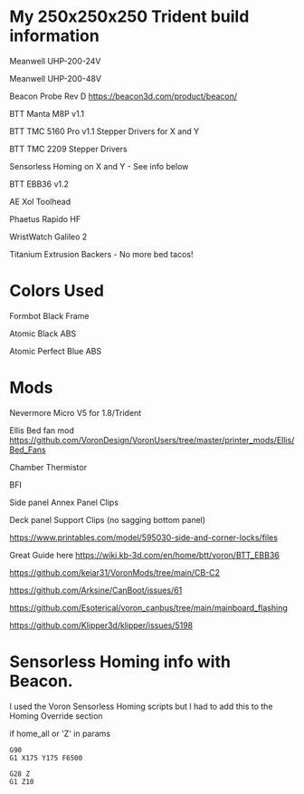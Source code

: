 # My 250x250x250 Trident build information

Meanwell UHP-200-24V

Meanwell UHP-200-48V

Beacon Probe Rev D https://beacon3d.com/product/beacon/

BTT Manta M8P v1.1

BTT TMC 5160 Pro v1.1 Stepper Drivers for X and Y

BTT TMC 2209 Stepper Drivers

Sensorless Homing on X and Y - See info below

BTT EBB36 v1.2

AE Xol Toolhead

Phaetus Rapido HF

WristWatch Galileo 2

Titanium Extrusion Backers - No more bed tacos!

# Colors Used

Formbot Black Frame

Atomic Black ABS

Atomic Perfect Blue ABS

# Mods

Nevermore Micro V5 for 1.8/Trident

Ellis Bed fan mod https://github.com/VoronDesign/VoronUsers/tree/master/printer_mods/Ellis/Bed_Fans

Chamber Thermistor

BFI

Side panel Annex Panel Clips

Deck panel Support Clips (no sagging bottom panel)

https://www.printables.com/model/595030-side-and-corner-locks/files

Great Guide here https://wiki.kb-3d.com/en/home/btt/voron/BTT_EBB36

https://github.com/kejar31/VoronMods/tree/main/CB-C2

https://github.com/Arksine/CanBoot/issues/61

https://github.com/Esoterical/voron_canbus/tree/main/mainboard_flashing

https://github.com/Klipper3d/klipper/issues/5198

# Sensorless Homing info with Beacon.

I used the Voron Sensorless Homing scripts but I had to add this to the Homing Override section

if home_all or 'Z' in params

    G90
    G1 X175 Y175 F6500
    
    G28 Z
    G1 Z10
